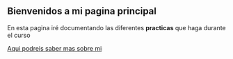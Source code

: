## Bienvenidos a mi pagina principal 

En esta pagina iré documentando las diferentes **practicas** que haga durante el curso 

[Aqui podreis saber mas sobre mi](https://misaelo2.github.io./about.md)

